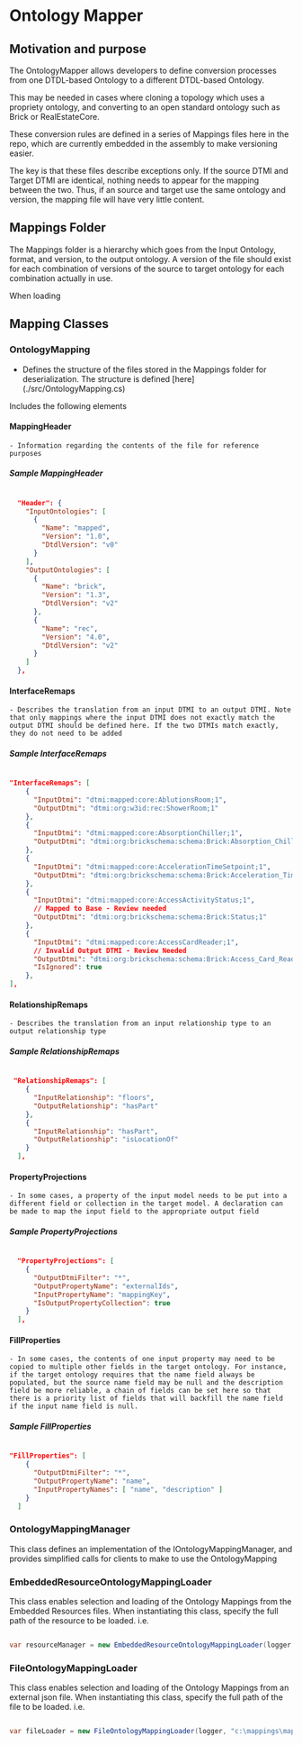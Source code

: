 # Ontology Mapper

## Motivation and purpose

The OntologyMapper allows developers to define conversion processes from one DTDL-based Ontology to a different DTDL-based Ontology.

This may be needed in cases where cloning a topology which uses a propriety ontology, and converting to an open standard ontology such as Brick or RealEstateCore.

These conversion rules are defined in a series of Mappings files here in the repo, which are currently embedded in the assembly to make versioning easier.

The key is that these files describe exceptions only. If the source DTMI and Target DTMI are identical, nothing needs to appear for the mapping between the two. Thus, if an source and target use the same ontology and version, the mapping file will have very little content.

## Mappings Folder

The Mappings folder is a hierarchy which goes from the Input Ontology, format, and version, to the output ontology. A version of the file should exist for each combination of versions of the source to target ontology for each combination actually in use. 

When loading

## Mapping Classes

### OntologyMapping

- Defines the structure of the files stored in the Mappings folder for deserialization. The structure is defined [here] (./src/OntologyMapping.cs)

Includes the following elements
    
#### MappingHeader

    - Information regarding the contents of the file for reference purposes

##### Sample MappingHeader

``` json

  "Header": {
    "InputOntologies": [
      {
        "Name": "mapped",
        "Version": "1.0",
        "DtdlVersion": "v0"
      }
    ],
    "OutputOntologies": [
      {
        "Name": "brick",
        "Version": "1.3",
        "DtdlVersion": "v2"
      },
      {
        "Name": "rec",
        "Version": "4.0",
        "DtdlVersion": "v2"
      }
    ]
  },

``` 

#### InterfaceRemaps

    - Describes the translation from an input DTMI to an output DTMI. Note that only mappings where the input DTMI does not exactly match the output DTMI should be defined here. If the two DTMIs match exactly, they do not need to be added        

##### Sample InterfaceRemaps

``` json

"InterfaceRemaps": [
    {
      "InputDtmi": "dtmi:mapped:core:AblutionsRoom;1",
      "OutputDtmi": "dtmi:org:w3id:rec:ShowerRoom;1"
    },
    {
      "InputDtmi": "dtmi:mapped:core:AbsorptionChiller;1",
      "OutputDtmi": "dtmi:org:brickschema:schema:Brick:Absorption_Chiller;1"
    },
    {
      "InputDtmi": "dtmi:mapped:core:AccelerationTimeSetpoint;1",
      "OutputDtmi": "dtmi:org:brickschema:schema:Brick:Acceleration_Time_Setpoint;1"
    },
    {
      "InputDtmi": "dtmi:mapped:core:AccessActivityStatus;1",
      // Mapped to Base - Review needed
      "OutputDtmi": "dtmi:org:brickschema:schema:Brick:Status;1"
    },
    {
      "InputDtmi": "dtmi:mapped:core:AccessCardReader;1",
      // Invalid Output DTMI - Review Needed
      "OutputDtmi": "dtmi:org:brickschema:schema:Brick:Access_Card_Reader;1",
      "IsIgnored": true
    },
],

```

#### RelationshipRemaps

    - Describes the translation from an input relationship type to an output relationship type

##### Sample RelationshipRemaps

``` json

 "RelationshipRemaps": [
    {
      "InputRelationship": "floors",
      "OutputRelationship": "hasPart"
    },
    {
      "InputRelationship": "hasPart",
      "OutputRelationship": "isLocationOf"
    }
  ],

```

#### PropertyProjections

    - In some cases, a property of the input model needs to be put into a different field or collection in the target model. A declaration can be made to map the input field to the appropriate output field

##### Sample PropertyProjections

``` json

  "PropertyProjections": [
    {
      "OutputDtmiFilter": "*",
      "OutputPropertyName": "externalIds",
      "InputPropertyName": "mappingKey",
      "IsOutputPropertyCollection": true
    }
  ],

```

#### FillProperties

    - In some cases, the contents of one input property may need to be copied to multiple other fields in the target ontology. For instance, if the target ontology requires that the name field always be populated, but the source name field may be null and the description field be more reliable, a chain of fields can be set here so that there is a priority list of fields that will backfill the name field if the input name field is null.

##### Sample FillProperties

``` json

"FillProperties": [
    {
      "OutputDtmiFilter": "*",
      "OutputPropertyName": "name",
      "InputPropertyNames": [ "name", "description" ]
    }
  ]

```

### OntologyMappingManager

This class defines an implementation of the IOntologyMappingManager, and provides simplified calls for clients to make to use the OntologyMapping

### EmbeddedResourceOntologyMappingLoader

This class enables selection and loading of the Ontology Mappings from the Embedded Resources files. When instantiating this class, specify the full path of the resource to be loaded. 
i.e.

``` csharp

var resourceManager = new EmbeddedResourceOntologyMappingLoader(logger, "Mappings.Mapped.Json.v0.BrickRec.mapped_json_v0_dtdlv2_Brick_1_3-REC_4_0.json");

```

### FileOntologyMappingLoader

This class enables selection and loading of the Ontology Mappings from an external json file. When instantiating this class, specify the full path of the file to be loaded. 
i.e.

``` csharp

var fileLoader = new FileOntologyMappingLoader(logger, "c:\mappings\mapped_json_v0_dtdlv2_Brick_1_3-REC_4_0.json");

```
